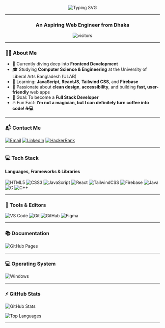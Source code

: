 <p align="center">
  <img src="https://readme-typing-svg.herokuapp.com?font=Fira+Code&weight=600&size=24&pause=1000&color=38BDF8&center=true&vCenter=true&width=435&lines=Hi+There!+I'm+Abida+Sultana+%F0%9F%91%8B;" alt="Typing SVG" />
</p>

---
<h3 align="center"> An Aspiring Web Engineer from Dhaka</h3>

<p align="center">
  <img src="https://komarev.com/ghpvc/?username=abida-sultana-ake&label=Profile+Views" alt="visitors" />
</p>

---

### 👩‍💻 About Me

- 💼 Currently diving deep into **Frontend Development**
- 🎓 Studying **Computer Science & Engineering** at the University of Liberal Arts Bangladesh (ULAB)
- 🌱 Learning: **JavaScript**, **ReactJS**, **Tailwind CSS**, and **Firebase**
- 🧠 Passionate about **clean design**, **accessibility**, and building **fast, user-friendly** web apps
- 🎯 Goal: To become a **Full Stack Developer**
- 🔥 Fun Fact: **I’m not a magician, but I can definitely turn coffee into code! ☕💻**

---

### 📬 Contact Me

[![Email](https://img.shields.io/badge/Gmail-D14836?style=for-the-badge&logo=gmail&logoColor=white)](mailto:abida.sultana.ake@gmail.com)
[![LinkedIn](https://img.shields.io/badge/LinkedIn-blue?style=for-the-badge&logo=linkedin&logoColor=white)](https://linkedin.com/in/abida-sultana-b7b3082b2)
[![HackerRank](https://img.shields.io/badge/HackerRank-2EC866?style=for-the-badge&logo=hackerrank&logoColor=white)](https://www.hackerrank.com/abida_sultana_a1)

---

### 💻 Tech Stack

#### Languages, Frameworks & Libraries
![HTML5](https://img.shields.io/badge/-HTML5-E34F26?style=flat-square&logo=html5&logoColor=white)
![CSS3](https://img.shields.io/badge/-CSS3-1572B6?style=flat-square&logo=css3&logoColor=white)
![JavaScript](https://img.shields.io/badge/-JavaScript-F7DF1E?style=flat-square&logo=javascript&logoColor=black)
![React](https://img.shields.io/badge/-React-61DAFB?style=flat-square&logo=react&logoColor=black)
![TailwindCSS](https://img.shields.io/badge/-TailwindCSS-38B2AC?style=flat-square&logo=tailwind-css&logoColor=white)
![Firebase](https://img.shields.io/badge/-Firebase-FFCA28?style=flat-square&logo=firebase&logoColor=black)
![Java](https://img.shields.io/badge/-Java-007396?style=flat-square&logo=java&logoColor=white)
![C](https://img.shields.io/badge/-C-00599C?style=flat-square&logo=c&logoColor=white)
![C++](https://img.shields.io/badge/-C++-00599C?style=flat-square&logo=c%2B%2B&logoColor=white)

---

### 🧰 Tools & Editors

![VS Code](https://img.shields.io/badge/-VSCode-007ACC?style=flat-square&logo=visual-studio-code&logoColor=white)
![Git](https://img.shields.io/badge/-Git-F05032?style=flat-square&logo=git&logoColor=white)
![GitHub](https://img.shields.io/badge/-GitHub-181717?style=flat-square&logo=github&logoColor=white)
![Figma](https://img.shields.io/badge/-Figma-F24E1E?style=flat-square&logo=figma&logoColor=white)

---

### 📚 Documentation

![GitHub Pages](https://img.shields.io/badge/-GitHub%20Pages-222222?style=flat-square&logo=github&logoColor=white)

---

### 💻 Operating System

![Windows](https://img.shields.io/badge/-Windows-0078D6?style=flat-square&logo=windows&logoColor=white)

---

### ⚡ GitHub Stats

<p align="left">
  <img src="https://github-readme-stats.vercel.app/api?username=abida-sultana-ake&show_icons=true&theme=tokyonight" alt="GitHub Stats" />
</p>

<p align="left">
  <img src="https://github-readme-stats.vercel.app/api/top-langs/?username=abida-sultana-ake&layout=compact&theme=tokyonight" alt="Top Languages" />
</p>

---
